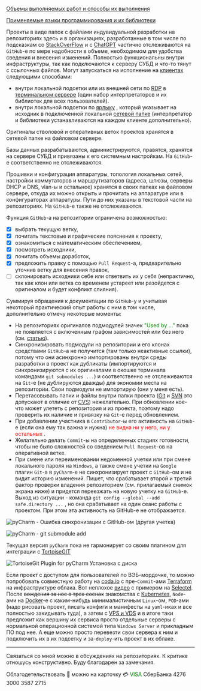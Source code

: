 [Объемы выполняемых работ и способы их выполнения](https://github.com/tsv19su254052/tsv19su254052/blob/main/Works.md)

[Применяемые языки программирования и их библиотеки](https://github.com/tsv19su254052/tsv19su254052/blob/main/Languages.md)

Проекты в виде папок с файлами индувидуальной разработки на репозиториях здесь и в организациях, разработанные в том числе по подсказкам со [StackOverFlow](https://stackoverflow.com/users/15883118/tarasov-sergey "Помогает ориентироваться в огромном разнообразии библиотек и их методов на основе опыта их применения другими опытными разработчиками") и с [ChatGPT](https://openai.com/product/gpt-4 "Ищет ответы на короткие вопросы")  частично отслеживаются на `GitHub`-е по мере надобности в объеме, необходимом для удобства сведения и внесения изменений. Полностью функциональны внутри инфраструктуры, так как подключаются к серверу СУБД и что-то тянут с ссылочных файлов. Могут запускаться на исполнение на [клиентах](https://en.wikipedia.org/wiki/Client%E2%80%93server_model) следующими способами:
 - внутри локальной подсетки или из внешней сети по [RDP](https://ru.wikipedia.org/wiki/Remote_Desktop_Protocol) в [терминальном сервере](https://ru.wikipedia.org/wiki/%D0%A2%D0%B5%D1%80%D0%BC%D0%B8%D0%BD%D0%B0%D0%BB%D1%8C%D0%BD%D1%8B%D0%B9_%D1%81%D0%B5%D1%80%D0%B2%D0%B5%D1%80) (один набор интерпретаторов и их библиотек для всех пользователей).
 - внутри локальной подсетки по [ярлыку](https://sysadminwiki.ru/wiki/%D0%9C%D1%8F%D0%B3%D0%BA%D0%B8%D0%B5_%D0%B8_%D0%B6%D1%91%D1%81%D1%82%D0%BA%D0%B8%D0%B5_%D1%81%D1%81%D1%8B%D0%BB%D0%BA%D0%B8) , который указывает на исходник в подключенной локальной [сетевой папке](https://ru.wikipedia.org/wiki/File_%28%D1%81%D1%85%D0%B5%D0%BC%D0%B0_URI%29) (интерпретатор и библиотеки устанавливаются на каждом клиенте дополнительно).

Оригиналы стволовой и оперативных веток проектов хранятся в сетевой папке на файловом сервере.

Базы данных разрабатываются, администрируются, правятся, хранятся на сервере СУБД и привязаны к его системным настройкам. На `GitHub`-е соответственно не отслеживаются.

Прошивки и конфигурация аппаратуры, топология локальных сетей, настройки коммутаторов и маршрутизаторов (адреса, шлюзы, серверы DHCP и DNS, vlan-ы и остальное) хранятся в своих папках на файловом сервере, откуда их можно открыть и прочитать на аппаратуре или в конфигураторах аппаратуры. Пути до них указаны в текстовой части на репозиториях. На `GitHub`-е также не отслеживаются.

Функция `GitHub`-а на репозитории ограничена возможностью:
 - [x] выбрать текущую ветку,
 - [x] почитать текстовые и графические пояснения к проекту,
 - [x] ознакомиться с математическим обеспечением,
 - [x] посмотреть исходники,
 - [x] почитать объемы доработок,
 - [x] предложить правку с помощью `Pull Request`-а, предварительно уточнив ветку для внесения правок,
 - [ ] склонировать исходники себе или ответвить их у себя (непрактично, так как клон или ветка со временем устареет или разойдется с оригиналом и будет конфликт слияния).

Суммируя обращения к документации по `GitHub`-у и учитывая некоторый практический опыт работы с ним в том числе, дополнительно отмечу некоторые моменты:
 - На репозиториях оригиналов подмодулей значек <span style="color:Green">"Used by ..."</span> пока не появляется с включенным графом зависимостей или без него (см. [статью](https://stackoverflow.com/questions/56888176/how-to-configure-github-used-by-feature-for-java-projects)).
 - Синхронизировать подмодули на репозитории и его клонах средствами `GitHub`-а не получится (там только неактивные ссылки), потому что они асинхронно импортированы внутри среды разработки в проект как дубликаты (импортируются и синхронизируются с их оригиналами в окошке терминала командами `git submodules ...`) и соответственно не отслеживаются на `Git`-е (не дублируются дважды) для экономии места на репозитории. Свои подмодули не импортирую (они у меня есть).
 - Перетасовывать папки и файлы внутри папки проекта ([Git](https://en.wikipedia.org/wiki/Git) и [SVN](https://en.wikipedia.org/wiki/Apache_Subversion) это допускают в отличие от [CVS](https://en.wikipedia.org/wiki/Concurrent_Versions_System)) нежелательно. При обновлении кое-что может улететь с репозитория и из проекта, поэтому надо проверить их наличие и привязку на `Git`-е перед обновлением.
 - При добавлении участника в `Contributor`-ы его активность на `GitHub`-е (если она ему так важна и нужна) <span style="color:red;"> не видна ни у него, ни у остальных </span>.
 - Желательно делать `Commit`-ы на определенных стадиях готовности, чтобы не было сложностей со сведением `Pull Request`-ов на оперативной ветке.
 - При смене или переименовании недоменной учетки или при смене локального пароля на `Windows`, а также смене учетки на `Google` плагин `Git`-а в `pyCharm`-е не синхронизирует проект с `GitHub`-ом и не видит историю изменений. Пишет, что срабатывает второй и третий фактор проверки владения репозиторием (см. прилагаемый снимок экрана ниже) и придется переезжать на новую учетку на `GitHub`-е. Выход из ситуации - команда `git config --global --add safe.directory ...` , но она срабатывает на один сеанс работы с проектом. При этом эта активность на GitHub-е не отображается.

![pyCharm - Ошибка синхронизации с GitHub-ом (другая учетка)](https://user-images.githubusercontent.com/104857185/216789558-ea500396-740e-4977-a426-22d01753f799.png)

![pyCharm - git submodule add](https://github.com/tsv19su254052/tsv19su254052/assets/104857185/239cc5e3-8c76-4c03-8629-acb14e9fef99)

<!--
```diff
+ this text is highlighted in green
- this text is highlighted in red
```

```json
   // Code for coloring
```
```html
   // Code for coloring
```
```js
   // Code for coloring
```
```css
   // Code for coloring
```
-->

Текущая версия `pyCharm` пока не гармонирует со своим плагином для интеграции с [TortoiseGIT](https://en.wikipedia.org/wiki/TortoiseGit)

![TortoiseGit Plugin for pyCharm Установка с диска](https://github.com/tsv19su254052/tsv19su254052/assets/104857185/bf1d5fb9-0a03-4da8-a15b-b7477875ea55)

Если проект с доступом для пользователей по ВЭБ-мордочке, то можно попробовать совместную работу на [coda.io](https://coda.io/workspaces/ws-ga7Eabm46u/folders/fl-7OkuhzSo66?source=doc-title-bar) с пре-`Commit`-ами [Terraform](https://en.wikipedia.org/wiki/Terraform_(software)) на инфраструктуре облака. Вот неплохое [видео](https://www.youtube.com/watch?v=JC_OyWpqNSA) с примером на [Selectel](https://en.wikipedia.org/wiki/Selectel). После ~~вождения за нос в трех соснах~~ знакомства с [Kubernetes](https://en.wikipedia.org/wiki/Kubernetes), `Node`-ами на [Docker](https://en.wikipedia.org/wiki/Docker_(software))-е с каким-нибудь минималистичным `Linux`-ом, `POD`-ами (надо рисовать проект, писать конфиги и манифесты на `yaml`-иках и все полностью закидывать туда), а затем с [VPS и VDS](https://www.reg.ru/vps/) и в итоге таки предложит как вершину их сервиса просто отдельные серверы с нормальной операционной системой типа `Windows Server` и прикладным ПО под нее. А еще можно просто перевезти свои сервера к ним и подключить их в их подсетку и за-`deploy`-ить проект в их облаке.

----
Связаться со мной можно в обсуждениях на репозиториях. К критике отношусь конструктивно. Буду благодарен за замечания.

Облагодетельствовать :sparkling_heart: можно на карточку :credit_card: <span style="color:Green">VISA</span> СберБанка 4276 3000 3587 2715
